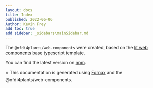 ```yaml
---
layout: docs
title: Index
published: 2022-06-06
Author: Kevin Frey
add toc: true
add sidebar: _sidebars\mainSidebar.md
---
```


The `@nfdi4plants/web-components` were created, based on the [lit web components](https://lit.dev) base typescript template.

You can find the latest version on [npm](https://www.npmjs.com/package/@nfdi4plants/web-components).

⭐ This documentation is generated using [Fornax](https://github.com/ionide/Fornax) and the @nfdi4plants/web-components.